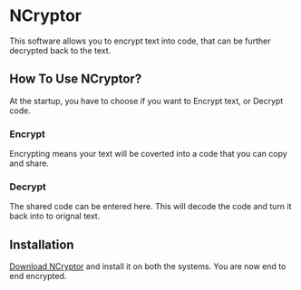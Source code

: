 # NCryptor
This software allows you to encrypt text into code, that can be further decrypted back to the text.

## How To Use NCryptor?
  At the startup, you have to choose if you want to Encrypt text, or Decrypt code.
  
  ### Encrypt 
  Encrypting means your text will be coverted into a code that you can copy and share. 
  
  ### Decrypt 
  The shared code can be entered here. This will decode the code and turn it back into to orignal text.

## Installation
[Download NCryptor](https://github.com/Alpha-Comet/NCryptor/raw/master/Download/ncryptor_setup.exe) and install it on both the systems. You are now end to end encrypted.
